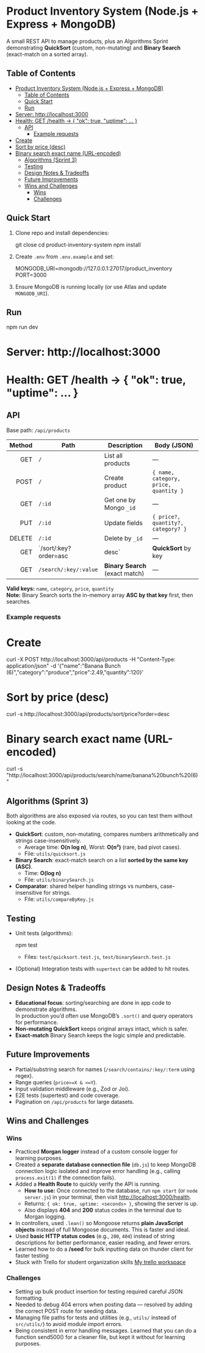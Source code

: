 # Product Inventory System (Node.js + Express + MongoDB)

A small REST API to manage products, plus an Algorithms Sprint demonstrating **QuickSort** (custom, non-mutating) and **Binary Search** (exact-match on a sorted array).

## Table of Contents
- [Product Inventory System (Node.js + Express + MongoDB)](#product-inventory-system-nodejs--express--mongodb)
  - [Table of Contents](#table-of-contents)
  - [Quick Start](#quick-start)
  - [Run](#run)
- [Server: http://localhost:3000](#server-httplocalhost3000)
- [Health: GET /health -\> { "ok": true, "uptime": ... }](#health-get-health----ok-true-uptime--)
  - [API](#api)
    - [Example requests](#example-requests)
- [Create](#create)
- [Sort by price (desc)](#sort-by-price-desc)
- [Binary search exact name (URL-encoded)](#binary-search-exact-name-url-encoded)
  - [Algorithms (Sprint 3)](#algorithms-sprint-3)
  - [Testing](#testing)
  - [Design Notes \& Tradeoffs](#design-notes--tradeoffs)
  - [Future Improvements](#future-improvements)
  - [Wins and Challenges](#wins-and-challenges)
    - [Wins](#wins)
    - [Challenges](#challenges)

## Quick Start

1. Clone repo and install dependencies:
   
   git close <repo-url>
   cd product-inventory-system
   npm install
   
2. Create `.env` from `.env.example` and set:
   
   MONGODB_URI=mongodb://127.0.0.1:27017/product_inventory
   PORT=3000
   
3. Ensure MongoDB is running locally (or use Atlas and update `MONGODB_URI`).

## Run

npm run dev


# Server: http://localhost:3000
# Health: GET /health -> { "ok": true, "uptime": ... }


## API
Base path: `/api/products`

| Method | Path                         | Description                          | Body (JSON)                                      |
|-------:|------------------------------|--------------------------------------|--------------------------------------------------|
| GET    | `/`                          | List all products                    | —                                                |
| POST   | `/`                          | Create product                       | `{ name, category, price, quantity }`            |
| GET    | `/:id`                       | Get one by Mongo `_id`               | —                                                |
| PUT    | `/:id`                       | Update fields                        | `{ price?, quantity?, category? }`               |
| DELETE | `/:id`                       | Delete by `_id`                      | —                                                |
| GET    | `/sort/:key?order=asc|desc` | **QuickSort** by key                 | —                                                |
| GET    | `/search/:key/:value`        | **Binary Search** (exact match)      | —                                                |

**Valid keys:** `name`, `category`, `price`, `quantity`  
**Note:** Binary Search sorts the in-memory array **ASC by that key** first, then searches.

### Example requests

# Create
curl -X POST http://localhost:3000/api/products   -H "Content-Type: application/json"   -d '{"name":"Banana Bunch (6)","category":"produce","price":2.49,"quantity":120}'

# Sort by price (desc)
curl -s http://localhost:3000/api/products/sort/price?order=desc

# Binary search exact name (URL-encoded)
curl -s "http://localhost:3000/api/products/search/name/banana%20bunch%20(6)"


## Algorithms (Sprint 3)
Both algorithms are also exposed via routes, so you can test them without looking at the code.

- **QuickSort**: custom, non-mutating, compares numbers arithmetically and strings case-insensitively.  
  - Average time: **O(n log n)**, Worst: **O(n²)** (rare, bad pivot cases).  
  - File: `utils/quicksort.js`
- **Binary Search**: exact-match search on a list **sorted by the same key (ASC)**.  
  - Time: **O(log n)**  
  - File: `utils/binarySearch.js`
- **Comparator**: shared helper handling strings vs numbers, case-insensitive for strings.  
  - File: `utils/compareByKey.js`

## Testing
- Unit tests (algorithms):
  
  npm test
  
  - Files: `test/quicksort.test.js`, `test/binarySearch.test.js`
- (Optional) Integration tests with `supertest` can be added to hit routes.

## Design Notes & Tradeoffs
- **Educational focus**: sorting/searching are done in app code to demonstrate algorithms.  
  In production you’d often use MongoDB’s `.sort()` and query operators for performance.
- **Non-mutating QuickSort** keeps original arrays intact, which is safer.
- **Exact-match** Binary Search keeps the logic simple and predictable.

## Future Improvements
- Partial/substring search for names (`/search/contains/:key/:term` using regex).
- Range queries (`price>=X & <=Y`).
- Input validation middleware (e.g., Zod or Joi).
- E2E tests (supertest) and code coverage.
- Pagination on `/api/products` for large datasets.

## Wins and Challenges

### Wins
- Practiced **Morgan logger** instead of a custom console logger for learning purposes.
- Created a **separate database connection file** (`db.js`) to keep MongoDB connection logic isolated and improve error handling (e.g., calling `process.exit(1)` if the connection fails).
- Added a **Health Route** to quickly verify the API is running.
  - **How to use:** Once connected to the database, run `npm start` (or `node server.js`) in your terminal, then visit [http://localhost:3000/health](http://localhost:3000/health).
  - Returns: `{ ok: true, uptime: <seconds> }`, showing the server is up.
  - Also displays **404** and **200** status codes in the terminal due to Morgan logging.
- In controllers, used `.lean()` so Mongoose returns **plain JavaScript objects** instead of full Mongoose documents. This is faster and ideal.
- Used **basic HTTP status codes** (e.g., `200`, `404`) instead of string descriptions for better performance, easier reading, and fewer errors.
- Learned how to do a **/seed** for bulk inputting data on thunder client for faster testing
- Stuck with Trello for student organization skills 
 [My trello workspace](https://trello.com/invite/b/68978276d4761946e452e6c0/ATTI89546435f6d85c5e45bd72a03c81e1abA2AAE497/product-inventory-system)

### Challenges
- Setting up bulk product insertion for testing required careful JSON formatting.
- Needed to debug 404 errors when posting data — resolved by adding the correct POST route for seeding data.
- Managing file paths for tests and utilities (e.g., `utils/` instead of `src/utils/`) to avoid module import errors.
- Being consistent in error handling messages. Learned that you can do a function send500() for a cleaner file, but kept it without for learning purposes.